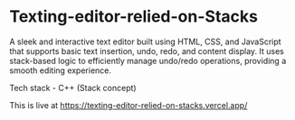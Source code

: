 # Texting-editor-relied-on-Stacks
A sleek and interactive text editor built using HTML, CSS, and JavaScript that supports basic text insertion, undo, redo, and content display. It uses stack-based logic to efficiently manage undo/redo operations, providing a smooth editing experience. 

Tech stack - C++ (Stack concept)

This is live at https://texting-editor-relied-on-stacks.vercel.app/
